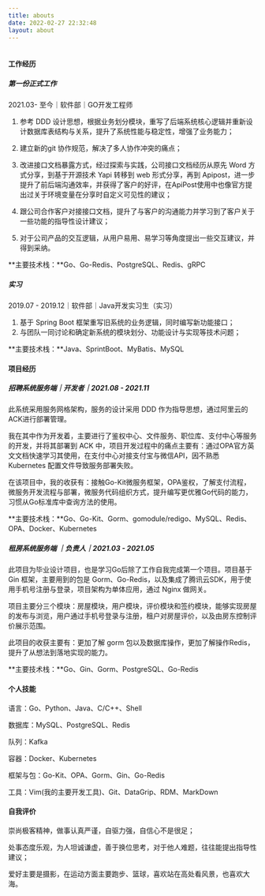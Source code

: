 ```yaml
---
title: abouts
date: 2022-02-27 22:32:48
layout: about
---
```


<iframe frameborder="no" border="0" marginwidth="0" marginheight="0" width=1 height=1 src="//music.163.com/outchain/player?type=2&id=1393230190&auto=1&height=66"></iframe>

#### 工作经历

##### 第一份正式工作

2021.03- 至今｜软件部｜GO开发工程师

1. 参考 DDD 设计思想，根据业务划分模块，重写了后端系统核心逻辑并重新设计数据库表结构与关系，提升了系统性能与稳定性，增强了业务能力；
2. 建立新的git 协作规范，解决了多人协作冲突的痛点；
3. 改进接口文档暴露方式，经过探索与实践，公司接口文档经历从原先 Word 方式分享，到基于开源技术 Yapi 转移到 web 形式分享，再到 Apipost，进一步提升了前后端沟通效率，并获得了客户的好评，在ApiPost使用中也像官方提出过关于环境变量在分享时自定义可见性的建议；

4. 跟公司合作客户对接接口文档，提升了与客户的沟通能力并学习到了客户关于一些功能的指导性设计建议；
5. 对于公司产品的交互逻辑，从用户易用、易学习等角度提出一些交互建议，并得到采纳。

**主要技术栈：**Go、Go-Redis、PostgreSQL、Redis、gRPC

##### 实习

2019.07 - 2019.12｜软件部｜Java开发实习生（实习）

1. 基于 Spring Boot 框架重写旧系统的业务逻辑，同时编写新功能接口；
2. 与团队一同讨论和确定新系统的模块划分、功能设计与实现等技术问题；

**主要技术栈：**Java、SprintBoot、MyBatis、MySQL

#### 项目经历

##### 招聘系统服务端｜开发者｜2021.08 - 2021.11

此系统采用服务网格架构，服务的设计采用 DDD 作为指导思想，通过阿里云的ACK进行部署管理。

我在其中作为开发着，主要进行了鉴权中心、文件服务、职位库、支付中心等服务的开发，并将其部署到 ACK 中，项目开发过程中的痛点主要有：通过OPA官方英文文档快速学习其使用，在支付中心对接支付宝与微信API，因不熟悉 Kubernetes 配置文件导致服务部署失败。

在该项目中，我的收获有：接触Go-Kit微服务框架，OPA鉴权，了解支付流程，微服务开发流程与部署，微服务代码组织方式，提升编写更优雅Go代码的能力，习惯从Go标准库中查询方法的使用。

**主要技术栈：**Go、Go-Kit、Gorm、gomodule/redigo、MySQL、Redis、OPA、Docker、Kubernetes

##### 租房系统服务端 ｜负责人｜2021.03 - 2021.05

此项目为毕业设计项目，也是学习Go后除了工作自我完成第一个项目。项目基于 Gin 框架，主要用到的包是 Gorm、Go-Redis，以及集成了腾讯云SDK，用于使用手机号注册与登录，项目架构为单体应用，通过 Nginx 做网关。

项目主要分三个模块：房屋模块，用户模块，评价模块和签约模块，能够实现房屋的发布与浏览，用户通过手机号登录与注册，租户对房屋评价，以及由房东控制评价展示范围。

此项目的收获主要有：更加了解 gorm 包以及数据库操作，更加了解操作Redis，提升了从想法到落地实现的能力。

**主要技术栈：**Go、Gin、Gorm、PostgreSQL、Go-Redis

#### 个人技能

语言：Go、Python、Java、C/C++、Shell

数据库：MySQL、PostgreSQL、Redis

队列：Kafka

容器：Docker、Kubernetes

框架与包：Go-Kit、OPA、Gorm、Gin、Go-Redis

工具：Vim(我的主要开发工具)、Git、DataGrip、RDM、MarkDown

#### 自我评价

崇尚极客精神，做事认真严谨，自驱力强，自信心不是很足；

处事态度乐观，为人坦诚谦虚，善于换位思考，对于他人难题，往往能提出指导性建议；

爱好主要是摄影，在运动方面主要跑步、篮球，喜欢站在高处看风景，也喜欢大海。
